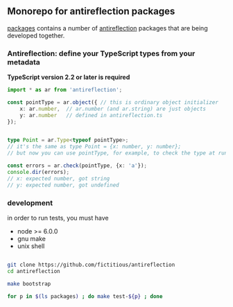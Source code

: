 ## Monorepo for antireflection packages

[packages](https://github.com/fictitious/antireflection/tree/master/packages) contains a number of
[antireflection](https://github.com/fictitious/antireflection/blob/master/packages/antireflection/README.md) packages that are being developed together.

### Antireflection: define your TypeScript types from your metadata

**TypeScript version 2.2 or later is required**

```typescript
import * as ar from 'antireflection';

const pointType = ar.object({ // this is ordinary object initializer
    x: ar.number,  // ar.number (and ar.string) are just objects
    y: ar.number   // defined in antireflection.ts
});


type Point = ar.Type<typeof pointType>;
// it's the same as type Point = {x: number, y: number};
// but now you can use pointType, for example, to check the type at run time:

const errors = ar.check(pointType, {x: 'a'});
console.dir(errors);
// x: expected number, got string
// y: expected number, got undefined

```

### development

in order to run tests, you must have
- node >= 6.0.0
- gnu make
- unix shell

```sh

git clone https://github.com/fictitious/antireflection
cd antireflection

make bootstrap

for p in $(ls packages) ; do make test-${p} ; done

```

